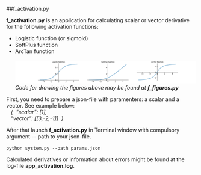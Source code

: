 ##f_activation.py

**f_activation.py** is an application for calculating scalar or vector derivative for the following activation functions:

* Logistic function (or sigmoid) <br>
* SoftPlus function <br>
* ArcTan function <br><br>
![image info](./figures/f_act_fig.png)
<i>Code for drawing the figures above may be found at **f_figures.py**</i>

First, you need to prepare a json-file with paramenters: a scalar and a vector. See example below:<br>
<i>&nbsp;&nbsp;  {&nbsp; "scalar": [1],<br>
&nbsp;&nbsp;    "vector":&nbsp;[[3,-2,-1]]&nbsp; } </i>

After that launch **f_activation.py** in Terminal window with compulsory argument -- path to your json-file.
```
python system.py --path params.json
```
Calculated derivatives or information about errors might be found at the log-file **app_activation.log**.


